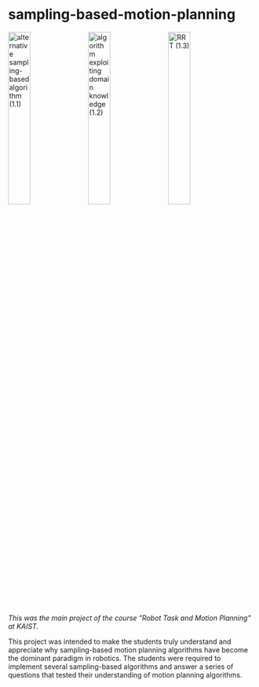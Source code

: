 # sampling-based-motion-planning
<img src="https://drive.google.com/uc?export=view&id=1Ugm9P0lDzkU5sWoZUj4w4Kbvps_e_cNO" width="30%" alt="alternative sampling-based algorithm (1.1)">&nbsp;&nbsp;&nbsp;<img src="https://drive.google.com/uc?export=view&id=14lm1dkBNIb7G6PGfRDbXj9jMlpHkUaxQ" width="30%" alt="algorithm exploiting domain knowledge (1.2)">&nbsp;&nbsp;&nbsp;<img src="https://drive.google.com/uc?export=view&id=1dOsIUqIaLRLlCcpyDmYNkjnXz-RlrTMI" width="30%" alt="RRT (1.3)">

*This was the main project of the course "Robot Task and Motion Planning" at KAIST.*

This project was intended to make the students truly understand and appreciate why sampling-based motion planning algorithms have become the dominant paradigm in robotics. The students were required to implement several sampling-based algorithms and answer a series of questions that tested their understanding of motion planning algorithms.
